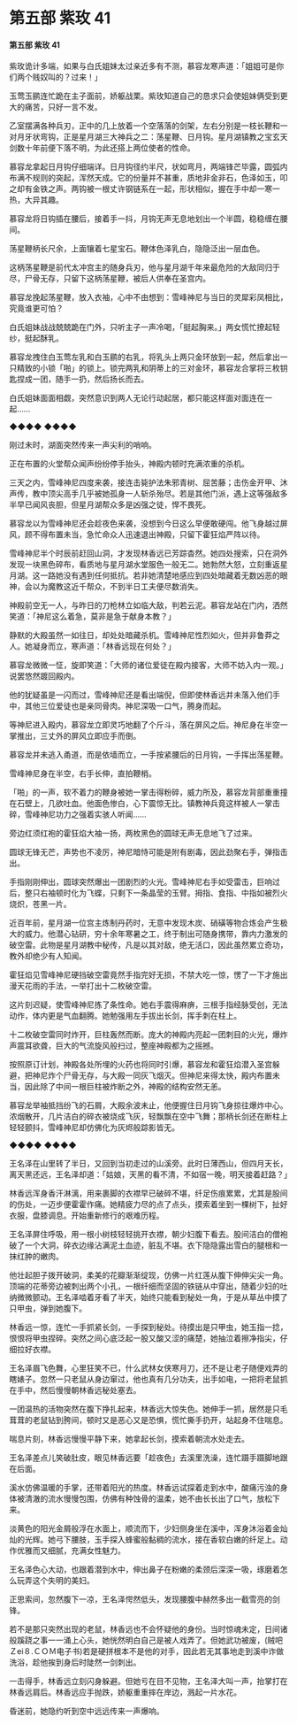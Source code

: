 # 第五部 紫玫 41

#### 第五部 紫玫 41

紫玫诡计多端，如果与白氏姐妹太过亲近多有不测，慕容龙寒声道：「姐姐可是你们两个贱奴叫的？过来！」

玉莺玉鹂连忙跪在主子面前，娇躯战栗。紫玫知道自己的恳求只会使姐妹俩受到更大的痛苦，只好一言不发。

乙室摆满各种兵刃，正中的几上放着一个空落落的剑架，左右分别是一枝长鞭和一对月牙状弯钩，正是星月湖三大神兵之二：荡星鞭、日月钩。星月湖镇教之宝玄天剑数十年前便下落不明，为此还搭上两位使者的性命。

慕容龙拿起日月钩仔细端详。日月钩径约半尺，状如弯月，两端锋芒毕露，圆弧内布满不规则的突起，浑然天成。它的份量并不甚重，质地非金非石，色泽如玉，叩之却有金铁之声。两钩被一根丈许钢链系在一起，形状相似，握在手中却一寒一热，大异其趣。

慕容龙将日钩插在腰后，接着手一抖，月钩无声无息地划出一个半圆，稳稳缠在腰间。

荡星鞭柄长尺余，上面镶着七星宝石。鞭体色泽乳白，隐隐泛出一层血色。

这柄荡星鞭是前代太冲宫主的随身兵刃，他与星月湖千年来最危险的大敌同归于尽，尸骨无存，只留下这柄荡星鞭，被后人供奉在圣宫内。

慕容龙挽起荡星鞭，放入衣袖，心中不由想到：雪峰神尼与当日的灵犀彩凤相比，究竟谁更可怕？

白氏姐妹战战兢兢跪在门外，只听主子一声冷喝，「挺起胸来。」两女慌忙撩起轻纱，挺起酥乳。

慕容龙拽住白玉莺左乳和白玉鹂的右乳，将乳头上两只金环放到一起，然后拿出一只精致的小锁「啪」的锁上。锁完两乳和阴蒂上的三对金环，慕容龙合掌将三枚钥匙捏成一团，随手一扔，然后扬长而去。

白氏姐妹面面相觑，突然意识到两人无论行动起居，都只能这样面对面连在一起……

◆◆◆◆ ◆◆◆◆

刚过未时，湖面突然传来一声尖利的哨响。

正在布置的火堂帮众闻声纷纷停手抬头，神殿内顿时充满浓重的杀机。

三天之内，雪峰神尼四度来袭，接连击毙护法朱邪青树、屈苦藤；击伤金开甲、沐声传，教中顶尖高手几乎被她孤身一人斩杀殆尽。若是其他门派，遇上这等强敌多半早已闻风丧胆，但星月湖帮众多是凶强之徒，悍不畏死。

慕容龙以为雪峰神尼还会趁夜色来袭，没想到今日这么早便敢硬闯。他飞身越过屏风，顾不得布置未当，急忙命众人迅速退出神殿，只留下霍狂焰严阵以待。

雪峰神尼半个时辰前赶回山洞，才发现林香远已芳踪杳然。她四处搜索，只在洞外发现一块黑色碎布，看质地与星月湖水堂服色一般无二。她勃然大怒，立刻重返星月湖。这一路她没有遇到任何抵抗。若非她清楚地感应到四处暗藏着无数凶恶的眼神，会以为魔教这近千帮众，不到半日工夫便尽数消失。

神殿前空无一人，与昨日的刀枪林立如临大敌，判若云泥。慕容龙站在门内，洒然笑道：「神尼这么着急，莫非是急于献身本教？」

静默的大殿虽然一如往日，却处处暗藏杀机。雪峰神尼性烈如火，但并非鲁莽之人。她凝身而立，寒声道：「林香远现在何处？」

慕容龙微微一怔，旋即笑道：「大师的诸位爱徒在殿内接客，大师不妨入内一观。」说罢悠然踱回殿内。

他的犹疑虽是一闪而过，雪峰神尼还是看出端倪，但即使林香远并未落入他们手中，其他三位爱徒也是亲同骨肉。神尼深吸一口气，腾身而起。

等神尼进入殿内，慕容龙立即灵巧地翻了个斤斗，落在屏风之后。神尼身在半空一掌推出，三丈外的屏风立即应手而倒。

慕容龙并未逃入甬道，而是依墙而立，一手按紧腰后的日月钩，一手挥出荡星鞭。

雪峰神尼身在半空，右手长伸，直拍鞭梢。

「啪」的一声，软不着力的鞭身被她一掌击得粉碎，威力所及，慕容龙背部重重撞在石壁上，几欲吐血。他面色惨白，心下震惊无比。镇教神兵竟这样被人一掌击碎，雪峰神尼功力之强着实骇人听闻……

旁边红须红袍的霍狂焰大袖一扬，两枚黑色的圆球无声无息地飞了过来。

圆球无锋无芒，声势也不凌厉，神尼暗恃可能是附有剧毒，因此劲聚右手，弹指击出。

手指刚刚伸出，圆球突然爆出一团剧烈的火光。雪峰神尼右手如受雷击，巨响过后，整只右袖顿时化为飞蝶，只剩下一条晶莹的玉臂。拇指、食指、中指如被烈火烧炽，苍黑一片。

近百年前，星月湖一位宫主炼制丹药时，无意中发现木炭、硝磺等物合炼会产生极大的威力。他潜心钻研，穷十余年寒暑之工，终于制出可随身携带，靠内力激发的破空雷。此物是星月湖教中秘传，凡是以其对敌，绝无活口，因此虽然累立奇功，教外却绝少有人知闻。

霍狂焰见雪峰神尼硬挡破空雷竟然手指完好无损，不禁大吃一惊，愣了一下才施出漫天花雨的手法，一举打出十二枚破空雷。

这片刻迟疑，使雪峰神尼拣了条性命。她右手震得麻痹，三根手指经脉受创，无法动作，体内更是气血翻腾。她勉强用左手拔出长剑，挥手刺在柱上。

十二枚破空雷同时炸开，巨柱轰然而断。庞大的神殿内亮起一团刺目的火光，爆炸声震耳欲聋，巨大的气流旋风般扫过，整座神殿都为之摇撼。

按照原订计划，神殿各处所埋的火药也将同时引爆，慕容龙和霍狂焰潜入圣宫躲避，把神尼炸个尸骨无存，与大殿一同灰飞烟灭。但神尼来得太快，殿内布置未当，因此除了中间一根巨柱被炸断之外，神殿的结构安然无恙。

慕容龙举袖抵挡纷飞的石屑，大殿余波未止，他便握住日月钩飞身掠往爆炸中心。浓烟散开，几片洁白的碎衣被烧成飞灰，轻飘飘在空中飞舞；那柄长剑还在断柱上轻轻颤抖，雪峰神尼却仿佛化为灰烬般踪影皆无。

◆◆◆◆ ◆◆◆◆

王名泽在山里转了半日，又回到当初走过的山溪旁。此时日薄西山，但四月天长，离天黑还远，王名泽却道：「姑娘，天黑的看不清，不如宿一晚，明天接着赶路？」

林香远浑身香汗淋漓，用来裹脚的衣襟早已破碎不堪，纤足伤痕累累，尤其是股间的伤处，一迈步便霍霍作痛。她精疲力尽的点了点头，摸索着坐到一棵树下，扯好衣服，盘膝调息。开始重新修行的艰难历程。

王名泽屏住呼吸，用一根小树枝轻轻挑开衣襟，朝少妇腹下看去。股间洁白的僧袍破了一个大洞，碎衣边缘沾满泥土血迹，脏乱不堪。衣下隐隐露出雪白的腿根和一抹红肿的嫩肉。

他壮起胆子拨开破洞，柔美的花瓣渐渐绽现，仿佛一片红莲从腹下伸伸尖尖一角。顶端的花蒂旁边被刺出两个小孔，一根纤细而坚固的铁链从中穿出，随着少妇的吐纳微微颤动。王名泽啮着牙看了半天，始终只能看到秘处一角，于是从草丛中摸了只甲虫，弹到她腹下。

林香远一惊，连忙一手抓紧长剑，一手探到秘处。待摸出是只甲虫，她玉指一捻，恨恨将甲虫捏碎。突然之间心底泛起一股又酸又涩的痛楚，她抽泣着擦净指尖，仔细拉好衣襟。

王名泽眉飞色舞，心里狂笑不已，什么武林女侠寒月刀，还不是让老子随便戏弄的瞎婊子。忽然一只老鼠从身边窜过，他也真有几分功夫，出手如电，一把将老鼠抓在手中，然后慢慢朝林香远秘处塞去。

一团温热的活物突然在腹下挣扎起来，林香远大惊失色。她伸手一抓，居然是只毛茸茸的老鼠钻到胯间，顿时又是恶心又是恐惧，慌忙撕手扔开，站起身不住喘息。

喘息片刻，林香远慢慢平静下来，她拿起长剑，摸索着朝流水处走去。

王名泽差点儿笑破肚皮，眼见林香远要「趁夜色」去溪里洗澡，连忙蹑手蹑脚地跟在后面。

溪水仿佛温暖的手掌，还带着阳光的热度。林香远试探着走到水中，酸痛污浊的身体被清澈的流水慢慢包围，仿佛有种蚀骨的温柔，她不由长长出了口气，放松下来。

淡黄色的阳光金屑般浮在水面上，顺流而下，少妇侧身坐在溪中，浑身沐浴着金灿灿的光辉。她弓下腰肢，玉手探入蜂蜜般黏稠的流水，接在香软白嫩的纤足上。动作优雅而又细腻，充满女性魅力。

王名泽色心大动，也跟着潜到水中，伸出鼻子在粉嫩的柔颈后深深一吸，琢磨着怎么玩弄这个失明的美妇。

正思索间，忽然腹下一凉，王名泽愕然低头，发现腰腹中赫然多出一截雪亮的剑锋。

若不是那只突然出现的老鼠，林香远也不会怀疑他的身份。当时惊魂未定，日间诸般蹊跷之事一一涌上心头，她恍然明白自己是被人戏弄了。但她武功被废，\(贼吧Ｚei８.ＣＯＭ电子书\)若是硬拼根本不是他的对手，因此若无其事地走到溪中诈做洗浴，趁他挨到身后时陡然一剑刺出。

一击得手，林香远立刻闪身躲避。但她亏在目不见物，王名泽大叫一声，抬掌打在林香远肩后。林香远应手抛跌，娇躯重重摔在岸边，溅起一片水花。

昏迷前，她隐约听到空中远远传来一声爆响。

